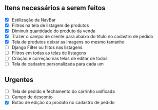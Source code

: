 **Itens necessários a serem feitos**
---
- [x] Estilização da NavBar
- [x] Filtros na tela de listagem de produtos
- [X] Diminuir quantidade do produto da venda
- [X] Trazer o campo de cliente para abaixo do titulo no cadastro de pedido
- [X] Tela de produtos deixar as imagens no mesmo tamanho
- [ ] Django Filter ou filtos nas listagens
- [ ] Filtros em todas as telas de listagens
- [ ] Criação e correção nas telas de editar de todos
- [ ] Tela de cadastro personalizada para cada um

**Urgentes**
---

- [ ] Tela de pedido e fechamento do carrinho unificada
- [ ] Campo de desconto
- [X] Botão de edição do produto no cadastro de pedido